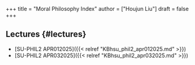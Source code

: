 +++
title = "Moral Philosophy Index"
author = ["Houjun Liu"]
draft = false
+++

## Lectures {#lectures}

-   [SU-PHIL2 APR012025]({{< relref "KBhsu_phil2_apr012025.md" >}})
-   [SU-PHIL2 APR032025]({{< relref "KBhsu_phil2_apr032025.md" >}})
